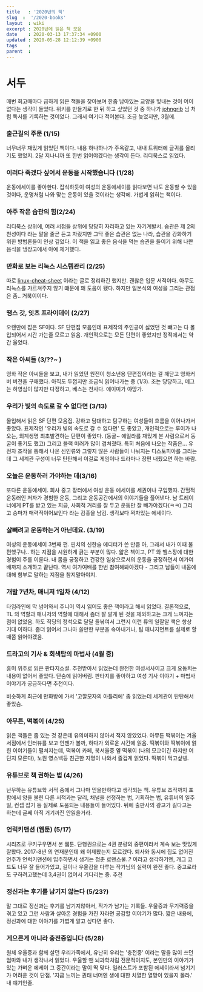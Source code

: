 ```yaml
---
title   : '2020년의 책' 
slug  :  '/2020-books'
layout  : wiki 
excerpt : 2020년에 읽은 책 모음 
date    : 2020-03-13 17:37:34 +0900
updated : 2020-05-28 12:12:39 +0900
tags    : 
parent  : 
---
```


# 서두 
  매번 회고때마다 급하게 읽은 책들을 찾아보며 한줌 남아있는 교양을 빛내는 것이 어이없다는 생각이 들었다. 위키를 만들기로 한 뒤 하고 싶었던 것 중 하나가 [johngrib](https://johngrib.github.io) 님 처럼 독서를 기록하는 것이었다. 그래서 여기다 적어본다. 조금 늦었지만, 3월에. 
  
  
###  출근길의 주문 (1/15) 

너무너무 재밌게 읽었던 책이다. 내용 하나하나가 주옥같고, 내내 트위터에 글귀를 올리기도 했었지. 2달 지나니까 또 한번 읽어야겠다는 생각이 든다. 리디북스로 읽었다. 

### 이러다 죽겠다 싶어서 운동을 시작했습니다 (1/28) 

운동에세이를 좋아한다. 잡식하듯이 여성의 운동에세이를 읽다보면 나도 운동할 수 있을 것이다, 운명처럼 나와 맞는 운동이 있을 것이라는 생각에. 가볍게 읽히는 책이다. 
###  아주 작은 습관의 힘(2/24) 

리디북스 상위에, 여러 서점들 상위에 당당히 자리하고 있는 자기계발서. 습관은 제 2의 천성이다 라는 말을 줄곧 듣고 자랐지만 그닥 좋은 습관은 없는 나라, 습관을 강화하기 위한 방법론들이 인상 깊었다. 이 책을 읽고 좋은 음식을 먹는 습관을 들이기 위해 나쁜 음식을 냉장고에서 아예 제거했다. 

###  만화로 보는 리눅스 시스템관리 (2/25)

따로 [linux-cheat-sheet](https://juneyr.dev/linux-cheatsheet/) 이라는 글로 정리하긴 했지만. 괜찮은 입문 서적이다. 아무도 리눅스를 가르쳐주지 않기 떄문에 꽤 도움이 됐다. 하지만 일본식의 여성을 그리는 관점은 좀.. 거북이이다.

###  땡스 갓, 잇츠 프라이데이 (2/27) 

오랜만에 잡은 SF이다. SF 단편집 모음인데 표제작의 주인공이 싫었던 것 뺴고는 다 몰입되어서 시간 가는줄 모르고 읽음. 개인적으로는 모든 단편이 좋았지만 정적에서는 약간 울었다.
###  작은 아씨들 (3/??~ )

영화 작은 아씨들을 보고, 내가 읽었던 원전이 청소년용 단편집이라는 걸 깨닫고 영화커버 버전을 구매했다. 아직도 두껍지만 조금씩 읽어나가는 중 (1/3). 조는 당당하고, 메그는 허영심이 많지만 다정하고, 베스는 천사다. 에이미가 야망가.

### 우리가 빛의 속도로 갈 수 없다면 (3/13)

몰입해서 읽은 SF 단편 모음집. 강하고 담대하고 탐구하는 여성들이 흐름을 이어나가서 좋았다. 표제작인 '우리가 빛의 속도로 갈 수 없다면' 도 좋았고, 개인적으로는 루이가 나오는, 외계생명 최초발견하는 단편이 좋았다. (동굴~ 에일라를 재밌게 본 사람으로서 동굴이 좋기도 했고) 그리고 블랙 미러가 많이 겹쳐졌다. 특히 처음에 나오는 작품은... 유전자 조작을 통해서 나온 신인류와 그렇지 않은 사람들이 나눠지는 디스토피아를 그리는데 그 세계관 구성이 너무 탄탄해서 이걸로 게임이나 드라마나 장편 내줬으면 하는 바람. 

### 오늘은 운동하러 가야하는 데(3/16) 

또다른 운동에세이. 회사 중고 장터에서 여성 운동 에세이를 세권이나 구입했따. 간헐적 운동러인 저자가 경험한 운동, 그리고 운동공간에서의 이야기들을 풀어낸다. 남 트레이너에게 PT를 받고 있는 지금, 사회적 거리를 잘 두고 운동만 잘 빼가야겠다(ㅋㅋ) 그리고 승마가 매력적이어보인다 라는 감흥을 남김. 생각보다 꽉차있는 에세이다.

### 살빼려고 운동하는거 아닌데요. (3/19)

여성의 운동에세이 3번째 편. 핀치의 신한슬 에디터가 쓴 만큼 아, 그래서 내가 이때 불편했구나.. 하는 지점을 시원하게 긁는 부분이 많다. 얇은 책이고, PT 와 헬스장에 대한 경험이 주를 이룬다. 내 몸을 긍정하고 건강한 일상으로서의 운동을 긍정하면서 여가여배까지 소개하고 끝난다. 역시 여가여배를 한번 참여해봐야겠다 - 그리고 남들이 내몸에 대해 함부로 말하는 지점을 참지말아야지.

### 개발 7년차, 매니저 1일차 (4/12)

타임라인에 막 넘어와서 주니어 역시 읽어도 좋은 책이라고 해서 읽었다. 결론적으로, TL 의 역할과 매니저의 역할에 대해서 좀더 잘 알게 된 것을 제외하고는 크게 느껴지는 점이 없었음. 하도 직딩의 정석으로 달달 들볶여서 그런지 이런 류의 일잘알 책은 항상 기대 이하다.  좀더 읽어서 그나마 쓸만한 부분을 솎아내거나, 팀 매니지먼트를 실제로 할 때쯤 읽어야겠음. 

### 드라고의 기사 & 회색탑의 마법사 (4월 중) 

흥미 위주로 읽은 판타지소설. 추천받아서 읽었는데 완전한 여성서사이고 크게 요동치는 내용이 없어서 좋았다. 단숨에 읽어버림. 판타지를 좋아하고 여성 기사 이야기 + 마법사 이야기가 궁금하다면 추천이다. 

비슷하게 최근에 만화방에 가서 '고깔모자의 아틀리에' 좀 읽었는데 세계관이 탄탄해서 좋았슴.

### 아무튼, 떡볶이 (4/25) 

읽은 책들은 좀 있는 것 같은데 유의미하지 않아서 적지 않았었다. 아무튼 떡볶이는 겨울서점에서 인터뷰를 보고 언젠가 볼까, 하다가 외로운 시간에 읽음. 떡볶이와 떡볶이에 얽힌 이야기들이 펼쳐지는데, 떡볶이 카페, 북서울중 옆 떡볶이 (나의 모교이긴 하지만 어딘지 모른다), 노원 영스넥등 친근한 지명이 나와서 즐겁게 읽었다. 떡볶이 먹고싶넹.

### 유튜브로 책 권하는 법 (4/26)

난무하는 유튜브학 서적 중에서 그나마 믿을만하다고 생각되는 책. 유튜브 조작까지 포함에서 양을 불린 다른 서적과는 달리, 채널을 선정하는 법, 기획하는 법, 유튜버의 일주일, 컨셉 잡기 등 실제로 도움되는 내용들이 들어있다. 뒤에 출판사의 광고가 길다고는 하는데 글쎄 아직 거기까진 안읽을거라. 

### 언럭키맨션 (웹툰) (5/17) 

시리즈로 쿠키구우면서 본 웹툰. 단행권으로는 4권 분량의 중편이라서 계속 보는 맛있게 잘봤다. 2017-8년 의 연재분인데 왜 이제봤는지 모르겠다. 퇴사와 동시에 집도 없어진 언주가 언럭키맨션에 입주하면서 생기는 청춘 로맨스물..? 이라고 생각하기엔, 개그 코드도 너무 잘 들어가있고, 길이나 우울감을 다루는 작가님의 실력이 완전 좋다. 중고로라도 구하려고했는데 3,4권이 없어서 기다리는 중. 추천

### 정신과는 후기를 남기지 않는다 (5/23?)

말 그대로 정신과는 후기를 남기지않아서, 작가가 남기는 기록들. 우울증과 무기력증을 겪고 있고 그런 사람과 살아온 경험을 가진 자라면 공감할 이야기가 많다. 짧은 내용에, 정신과에 대한 이야기를 가볍게 알고 싶다면 좋다. 

### 게으른게 아니라 충전중입니다 (5/28)

원체 우울증과 함께 살던 우리가족에서, 유난히 우리는 '충전중' 이라는 말을 많이 쓰던 엄마와 내가 생각나서 읽었다. 우울할 땐 뇌과학처럼 전문적이지도, 본인만의 이야기가 있는 가벼운 에세이 그 중간이라는 말이 딱 맞다. 일러스트가 포함된 에세이라서 넘기기가 어려운 것이 단점. '지금 느끼는 권태 너머엔 생에 대한 치열한 열망이 있을지 몰라.' 내 얘기인줄. 



